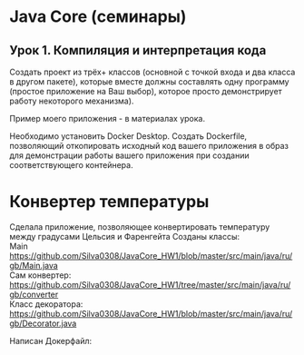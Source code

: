 # Java Core (семинары)
## Урок 1. Компиляция и интерпретация кода
Создать проект из трёх+ классов (основной с точкой входа и два класса в другом пакете),
которые вместе должны составлять одну программу (простое приложение на Ваш выбор), которое просто демонстрирует работу некоторого механизма).

Пример моего приложения - в материалах урока.

Необходимо установить Docker Desktop.
Создать Dockerfile, позволяющий откопировать исходный код вашего приложения в образ для демонстрации работы вашего приложения при создании соответствующего контейнера.

# Конвертер температуры
Сделала приложение, позволяющее конвертировать температуру между градусами Цельсия и Фаренгейта
Созданы классы: <br>
Main https://github.com/Silva0308/JavaCore_HW1/blob/master/src/main/java/ru/gb/Main.java
<br> Сам конвертер: https://github.com/Silva0308/JavaCore_HW1/tree/master/src/main/java/ru/gb/converter
<br> Класс декоратора: https://github.com/Silva0308/JavaCore_HW1/blob/master/src/main/java/ru/gb/Decorator.java
 
Написан Докерфайл: <br> 




